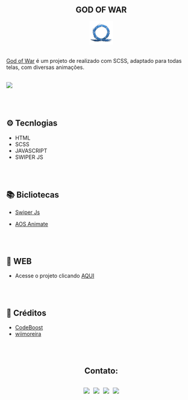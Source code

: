 <h2 align="center">GOD OF WAR </h2>

<div align="center">
<img src="assets/favicon.png">
</div>
<br>
<p><a href="https://god-of-war-ten.vercel.app/">God of War</a> é um projeto de realizado com SCSS, adaptado para todas telas, com diversas animações. </p>
<br>
<img src="assets/.github/preview.png">

<br><br>

## ⚙️ Tecnlogias
- HTML
- SCSS
- JAVASCRIPT
- SWIPER JS

<br>

<br>

## 📚 Bicliotecas
-  <a href="https://swiperjs.com/">Swiper Js</a>

- <a href="https://michalsnik.github.io/aos/">AOS Animate</a>

<br><br>

## 📍 WEB
- Acesse o projeto clicando <a href="https://god-of-war-ten.vercel.app/">AQUI</a>

<br><br>

## 🚀 Créditos
- <a href="https://codeboost.com.br/">CodeBoost </a>
- <a href="https://www.instagram.com/wiimoreira/">wiimoreira</a>

<br><br>

<h2 align="center">Contato:</h2>
<div style="display:flex; justify-content:center">

 <a href= "https://api.whatsapp.com/send?phone=5544999575376"><img src="https://img.icons8.com/material-outlined/24/7950F2/whatsapp--v1.png"/></a>

<a href="https://www.instagram.com/parizpaulo_/" style="margin-left:10px"><img src="https://img.icons8.com/material-outlined/24/7950F2/instagram-new--v1.png"/></a>

<a href="paulopariz01@gmail.com" style="margin-left:10px"><img src="https://img.icons8.com/material-rounded/24/7950F2/filled-message.png"/></a>

<a href="https://www.linkedin.com/in/paulopariz/" style="margin-left:10px"><img src="https://img.icons8.com/material-sharp/24/7950F2/linkedin--v1.png"/></a>
 </div>